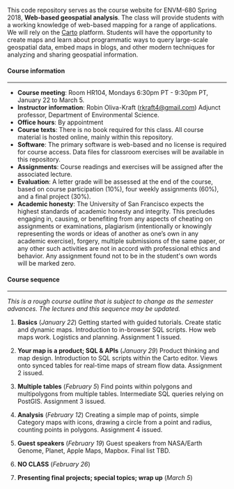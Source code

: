 This code repository serves as the course website for ENVM-680 Spring 2018, **Web-based geospatial analysis**.  The class will provide students with a working knowledge of web-based mapping for a range of applications.  We will rely on the [Carto](http://www.carto.com) platform.  Students will have the opportunity to create maps and learn about programmatic ways to query large-scale geospatial data, embed maps in blogs, and other modern techniques for analyzing and sharing geospatial information.  

#### Course information
----

- **Course meeting**: Room HR104, Mondays 6:30pm PT - 9:30pm PT, January 22 to March 5.
- **Instructor information**: Robin Oliva-Kraft ([rkraft4@gmail.com](mailto:rkraft4@gmail.com)) Adjunct professor, Department of Environmental Science.
- **Office hours**: By appointment
- **Course texts**: There is no book required for this class. All course material is hosted online, mainly within this repository.
- **Software**: The primary software is web-based and no license is required for course access.  Data files for classroom exercises will be available in this repository.
- **Assignments**: Course readings and exercises will be assigned after the associated lecture.
- **Evaluation**: A letter grade will be assessed at the end of the course, based on course participation (10%), four weekly assignments (60%), and a final project (30%).
- **Academic honesty**: The University of San Francisco expects the highest standards of academic honesty and integrity. This precludes engaging in, causing, or benefiting from any aspects of cheating on assignments or examinations, plagiarism (intentionally or knowingly representing the words or ideas of another as one’s own in any academic exercise), forgery, multiple submissions of the same paper, or any other such activities are not in accord with professional ethics and behavior. Any assignment found not to be in the student's own words will be marked zero.

#### Course sequence
----
_This is a rough course outline that is subject to change as the semester advances.  The lectures and this sequence may be updated._

1. **Basics** (_January 22_)   Getting started with guided tutorials.  Create static and dynamic maps.  Introduction to in-browser SQL scripts.  How web maps work.  Logistics and planning.  Assignment 1 issued.

2. **Your map is a product; SQL & APIs** (_January 29_)  Product thinking and map design. Introduction to SQL scripts within the Carto editor.  Views onto synced tables for real-time maps of stream flow data.  Assignment 2 issued.

3. **Multiple tables** (_February 5_) Find points within polygons and multipolygons from multiple tables. Intermediate SQL queries relying on PostGIS.  Assignment 3 issued.

4. **Analysis** (_February 12_)  Creating a simple map of points, simple Category maps with icons, drawing a circle from a point and radius, counting points in polygons. Assignment 4 issued.

5. **Guest speakers** (_February 19_) Guest speakers from NASA/Earth Genome, Planet, Apple Maps, Mapbox. Final list TBD.

6. **NO CLASS** (_February 26_)

7. **Presenting final projects; special topics; wrap up** (_March 5_)
